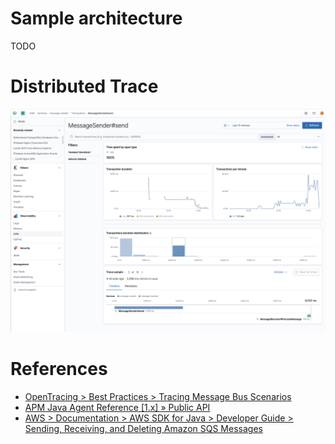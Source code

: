 

# Sample architecture

TODO

# Distributed Trace

![](https://github.com/cyrille-leclerc/my-elasticapm-custom-instrumentation/raw/opentracing-elastic/docs/images/elastic-apm-open-tracing-custom-transaction-sqs.png)

# References

* [OpenTracing > Best Practices > Tracing Message Bus Scenarios](https://opentracing.io/docs/best-practices/#tracing-message-bus-scenarios)
* [APM Java Agent Reference \[1.x\] » Public API](https://www.elastic.co/guide/en/apm/agent/java/current/public-api.html)
* [AWS > Documentation > AWS SDK for Java > Developer Guide > Sending, Receiving, and Deleting Amazon SQS Messages](https://docs.aws.amazon.com/sdk-for-java/v1/developer-guide/examples-sqs-messages.html)
